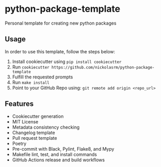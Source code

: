 # python-package-template

Personal template for creating new python packages

## Usage

In order to use this template, follow the steps below:

1. Install cookiecutter using `pip install cookiecutter`
2. Run `cookiecutter https://github.com/nickolasrm/python-package-template`
3. Fulfill the requested prompts
4. Run `make install`
5. Point to your GitHub Repo using: `git remote add origin <repo_url>`

## Features

- Cookiecutter generation
- MIT License
- Metadata consistency checking
- Changelog template
- Pull request template
- Poetry
- Pre-commit with Black, Pylint, Flake8, and Mypy
- Makefile lint, test, and install commands
- GitHub Actions release and build workflows
